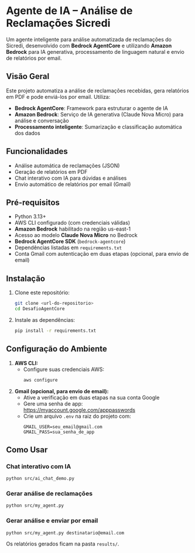 # Agente de IA – Análise de Reclamações Sicredi

Um agente inteligente para análise automatizada de reclamações do Sicredi, desenvolvido com **Bedrock AgentCore** e utilizando **Amazon Bedrock** para IA generativa, processamento de linguagem natural e envio de relatórios por email.

## Visão Geral
Este projeto automatiza a análise de reclamações recebidas, gera relatórios em PDF e pode enviá-los por email. Utiliza:
- **Bedrock AgentCore**: Framework para estruturar o agente de IA
- **Amazon Bedrock**: Serviço de IA generativa (Claude Nova Micro) para análise e conversação
- **Processamento inteligente**: Sumarização e classificação automática dos dados

## Funcionalidades
- Análise automática de reclamações (JSON)
- Geração de relatórios em PDF
- Chat interativo com IA para dúvidas e análises
- Envio automático de relatórios por email (Gmail)

## Pré-requisitos
- Python 3.13+
- AWS CLI configurado (com credenciais válidas)
- **Amazon Bedrock** habilitado na região us-east-1
- Acesso ao modelo **Claude Nova Micro** no Bedrock
- **Bedrock AgentCore SDK** (`bedrock-agentcore`)
- Dependências listadas em `requirements.txt`
- Conta Gmail com autenticação em duas etapas (opcional, para envio de email)

## Instalação
1. Clone este repositório:
	```bash
	git clone <url-do-repositorio>
	cd DesafioAgentCore
	```
2. Instale as dependências:
	```bash
	pip install -r requirements.txt
	```

## Configuração do Ambiente
1. **AWS CLI:**
	- Configure suas credenciais AWS:
	  ```bash
	  aws configure
	  ```
2. **Gmail (opcional, para envio de email):**
	- Ative a verificação em duas etapas na sua conta Google
	- Gere uma senha de app: https://myaccount.google.com/apppasswords
	- Crie um arquivo `.env` na raiz do projeto com:
	  ```env
	  GMAIL_USER=seu_email@gmail.com
	  GMAIL_PASS=sua_senha_de_app
	  ```

## Como Usar

### Chat interativo com IA
```bash
python src/ai_chat_demo.py
```

### Gerar análise de reclamações
```bash
python src/my_agent.py
```

### Gerar análise e enviar por email
```bash
python src/my_agent.py destinatario@email.com
```

Os relatórios gerados ficam na pasta `results/`.
